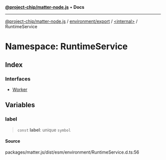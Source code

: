 [**@project-chip/matter-node.js**](../../../../../README.md) • **Docs**

***

[@project-chip/matter-node.js](../../../../../modules.md) / [environment/export](../../../README.md) / [\<internal\>](../../README.md) / RuntimeService

# Namespace: RuntimeService

## Index

### Interfaces

- [Worker](interfaces/Worker.md)

## Variables

### label

> `const` **label**: unique `symbol`

#### Source

packages/matter.js/dist/esm/environment/RuntimeService.d.ts:56
